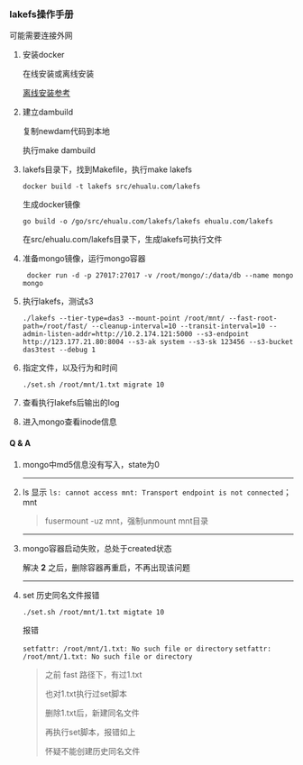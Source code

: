 ### lakefs操作手册

可能需要连接外网

1. 安装docker

   在线安装或离线安装

   [离线安装参考](https://blog.csdn.net/corbin_zhang/article/details/81325114)

2. 建立dambuild

   复制newdam代码到本地

   执行make dambuild

3. lakefs目录下，找到Makefile，执行make lakefs

   `docker build -t lakefs src/ehualu.com/lakefs`

   生成docker镜像

   `go build -o /go/src/ehualu.com/lakefs/lakefs ehualu.com/lakefs`

   在src/ehualu.com/lakefs目录下，生成lakefs可执行文件

4. 准备mongo镜像，运行mongo容器

   ` docker run -d -p 27017:27017 -v /root/mongo/:/data/db --name mongo mongo`

5. 执行lakefs，测试s3

   `./lakefs --tier-type=das3 --mount-point /root/mnt/ --fast-root-path=/root/fast/ --cleanup-interval=10 --transit-interval=10 --admin-listen-addr=http://10.2.174.121:5000 --s3-endpoint http://123.177.21.80:8004 --s3-ak system --s3-sk 123456 --s3-bucket das3test --debug 1`
   
6. 指定文件，以及行为和时间

   `./set.sh /root/mnt/1.txt migrate 10`

7. 查看执行lakefs后输出的log

   

8. 进入mongo查看inode信息





#### Q & A

1. mongo中md5信息没有写入，state为0

   ---

3. ls 显示 `ls: cannot access mnt: Transport endpoint is not connected`；mnt

   > fusermount -uz mnt，强制unmount mnt目录

   ---

3. mongo容器启动失败，总处于created状态

   解决 **2** 之后，删除容器再重启，不再出现该问题

   ---

4. set 历史同名文件报错

   `./set.sh /root/mnt/1.txt migtate 10`

   报错

   `setfattr: /root/mnt/1.txt: No such file or directory`
   `setfattr: /root/mnt/1.txt: No such file or directory`

   > 之前 fast 路径下，有过1.txt
   >
   > 也对1.txt执行过set脚本
   >
   > 删除1.txt后，新建同名文件
   >
   > 再执行set脚本，报错如上
   >
   > 怀疑不能创建历史同名文件